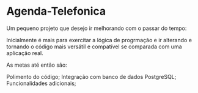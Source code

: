 # Agenda-Telefonica
 
Um pequeno projeto que desejo ir melhorando com o passar do tempo:

Inicialmente é mais para exercitar a lógica de progrmação e ir alterando e tornando o código mais versátil e compatível se comparada com uma aplicação real.

As metas até então são:

Polimento do código;
Integração com banco de dados PostgreSQL;
Funcionalidades adicionais;
